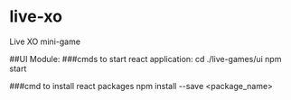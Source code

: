 # live-xo
Live XO mini-game

##UI Module:
###cmds to start react application:
cd ./live-games/ui
npm start

###cmd to install react packages
npm install --save <package_name>


